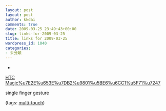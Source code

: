 ```yaml
---
layout: post
layout: post
author: kkdai
comments: true
date: 2009-03-25 23:49:43+00:00
slug: links-for-2009-03-25
title: links for 2009-03-25
wordpress_id: 1040
categories:
- 未分類
---
```


  * 
                

[HTC Magic%u7E2E%u653E%u7DB2%u9801%u5BE6%u6CC1%u5F71%u7247](http://chinese.engadget.com/2009/03/24/htc-magic-zoom-demo/)


                

single finger gesture


                

(tags: [multi-touch](http://delicious.com/kkdai/multi-touch))


            
